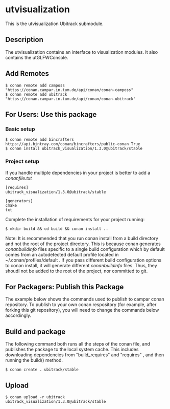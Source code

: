 utvisualization
===============
This is the utvisualization Ubitrack submodule.

Description
----------
The utvisualization contains an interface to visualization modules. It also contains the utGLFWConsole.

## Add Remotes

    $ conan remote add camposs "https://conan.campar.in.tum.de/api/conan/conan-camposs"
    $ conan remote add ubitrack "https://conan.campar.in.tum.de/api/conan/conan-ubitrack"

## For Users: Use this package

### Basic setup

    $ conan remote add bincrafters https://api.bintray.com/conan/bincrafters/public-conan True
    $ conan install ubitrack_visualization/1.3.0@ubitrack/stable

### Project setup

If you handle multiple dependencies in your project is better to add a *conanfile.txt*

    [requires]
    ubitrack_visualization/1.3.0@ubitrack/stable

    [generators]
    cmake
    txt

Complete the installation of requirements for your project running:

    $ mkdir build && cd build && conan install ..
    
Note: It is recommended that you run conan install from a build directory and not the root of the project directory.  This is because conan generates *conanbuildinfo* files specific to a single build configuration which by default comes from an autodetected default profile located in ~/.conan/profiles/default .  If you pass different build configuration options to conan install, it will generate different *conanbuildinfo* files.  Thus, they shoudl not be added to the root of the project, nor committed to git. 

## For Packagers: Publish this Package

The example below shows the commands used to publish to campar conan repository. To publish to your own conan respository (for example, after forking this git repository), you will need to change the commands below accordingly. 

## Build and package 

The following command both runs all the steps of the conan file, and publishes the package to the local system cache.  This includes downloading dependencies from "build_requires" and "requires" , and then running the build() method. 

    $ conan create . ubitrack/stable
   
## Upload

    $ conan upload -r ubitrack ubitrack_visualization/1.3.0@ubitrack/stable

